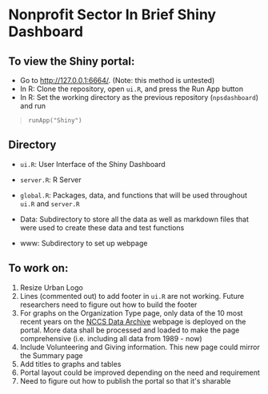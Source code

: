# Nonprofit Sector In Brief Shiny Dashboard

## To view the Shiny portal:
- Go to http://127.0.0.1:6664/. (Note: this method is untested)
- In R: Clone the repository, open `ui.R`, and press the Run App button 
- In R: Set the working directory as the previous repository (`npsdashboard`) and run 
> `runApp("Shiny")`


## Directory
- `ui.R`: User Interface of the Shiny Dashboard
- `server.R`: R Server 
- `global.R`: Packages, data, and functions that will be used throughout `ui.R` and `server.R`

- Data: Subdirectory to store all the data as well as markdown files that were used to create these data and test functions
- www: Subdirectory to set up webpage 

## To work on: 
1. Resize Urban Logo
2. Lines (commented out) to add footer in `ui.R` are not working. Future researchers need to figure out how to build the footer
3. For graphs on the Organization Type page, only data of the 10 most recent years on the [NCCS Data Archive](https://nccs-data.urban.org/data.php?ds=core) webpage is deployed on the portal. More data shall be processed and loaded to make the page comprehensive (i.e. including all data from 1989 - now)
4. Include Volunteering and Giving information. This new page could mirror the Summary page
5. Add titles to graphs and tables 
6. Portal layout could be improved depending on the need and requirement
7. Need to figure out how to publish the portal so that it's sharable
